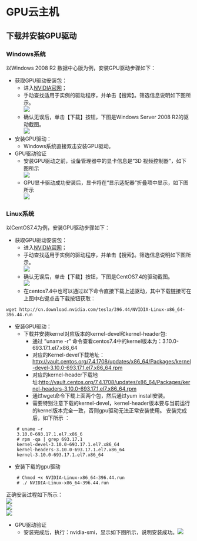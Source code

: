 # GPU云主机


## 下载并安装GPU驱动

### Windows系统

以Windows 2008 R2 数据中心版为例，安装GPU驱动步骤如下：

* 获取GPU驱动安装包：
	* 进入[NVIDIA官网](https://www.nvidia.com/Download/Find.aspx)；
	* 手动查找适用于实例的驱动程序，并单击【搜索】。筛选信息说明如下图所示。<br>![](../../../../../image/vm/GPUdriver1.png)
	* 确认无误后，单击【下载】按钮，下图是Windows Server 2008 R2的驱动截图。<br>![](../../../../../image/vm/GPUdriver2.png)
* 安装GPU驱动：
	* Windows系统直接双击安装GPU驱动。
* GPU驱动验证
	* 安装GPU驱动之前，设备管理器中的显卡信息是“3D 视频控制器”，如下图所示<br>![](../../../../../image/vm/GPUdriver3.png)
	* GPU显卡驱动成功安装后，显卡将在“显示适配器”折叠项中显示，如下图所示<br>![](../../../../../image/vm/GPUdriver4.png)

### Linux系统

以CentOS7.4为例，安装GPU驱动步骤如下：

* 获取GPU驱动安装包：
	* 进入[NVIDIA官网](https://www.nvidia.com/Download/Find.aspx)；
	* 手动查找适用于实例的驱动程序，并单击【搜索】。筛选信息说明如下图所示。<br>![](../../../../../image/vm/GPUdriver5.png)
	* 确认无误后，单击【下载】按钮，下图是CentOS7.4的驱动截图。<br>![](../../../../../image/vm/GPUdriver6.png)
	* 在centos7.4中也可以通过以下命令直接下载上述驱动，其中下载链接可在上图中右键点击下载按钮获取：
	
`wget http://cn.download.nvidia.com/tesla/396.44/NVIDIA-Linux-x86_64-396.44.run`
	
* 安装GPU驱动：
	* 下载并安装kernel对应版本的kernel-devel和kernel-header包:
		* 通过 ”uname -r” 命令查看centos7.4中的kernel版本为：3.10.0-693.17.1.el7.x86_64
		* 对应的Kernel-devel下载地址：http://vault.centos.org/7.4.1708/updates/x86_64/Packages/kernel-devel-3.10.0-693.17.1.el7.x86_64.rpm
		* 对应的kernel-header下载地址:http://vault.centos.org/7.4.1708/updates/x86_64/Packages/kernel-headers-3.10.0-693.17.1.el7.x86_64.rpm
		* 通过wget命令下载上面两个包，然后通过yum install安装。
		* 需要特别注意下载的kernel-devel，kernel-header版本要与当前运行的kernel版本完全一致，否则gpu驱动无法正常安装使用。
安装完成后，如下所示 ：
```
	# uname –r
	3.10.0-693.17.1.el7.x86_6
	# rpm -qa | grep 693.17.1
	kernel-devel-3.10.0-693.17.1.el7.x86_64
	kernel-headers-3.10.0-693.17.1.el7.x86_64
	kernel-3.10.0-693.17.1.el7.x86_64
```

* 安装下载的gpu驱动
```	
	# Chmod +x NVIDIA-Linux-x86_64-396.44.run
	# ./ NVIDIA-Linux-x86_64-396.44.run
```
正确安装过程如下所示：<br>![](../../../../../image/vm/GPUdriver7.png)<br>![](../../../../../image/vm/GPUdriver8.png)<br>![](../../../../../image/vm/GPUdriver9.png)<br>
* GPU驱动验证
	* 安装完成后，执行：nvidia-smi，显示如下图所示，说明安装成功。![](../../../../../image/vm/GPUdriver10.png)
	
